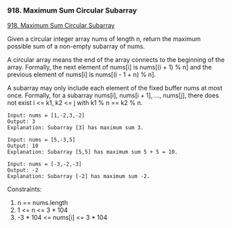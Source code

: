 ### 918. Maximum Sum Circular Subarray

[918. Maximum Sum Circular Subarray](https://leetcode.com/problems/maximum-sum-circular-subarray/)

Given a circular integer array nums of length n, return the maximum possible sum of a non-empty subarray of nums.

A circular array means the end of the array connects to the beginning of the array. Formally, the next element of nums[i] is nums[(i + 1) % n] and the previous element of nums[i] is nums[(i - 1 + n) % n].

A subarray may only include each element of the fixed buffer nums at most once. Formally, for a subarray nums[i], nums[i + 1], ..., nums[j], there does not exist i <= k1, k2 <= j with k1 % n == k2 % n.

```
Input: nums = [1,-2,3,-2]
Output: 3
Explanation: Subarray [3] has maximum sum 3.
```

```
Input: nums = [5,-3,5]
Output: 10
Explanation: Subarray [5,5] has maximum sum 5 + 5 = 10.
```

```
Input: nums = [-3,-2,-3]
Output: -2
Explanation: Subarray [-2] has maximum sum -2.
```

Constraints:

1. n == nums.length
2. 1 <= n <= 3 * 104
3. -3 * 104 <= nums[i] <= 3 * 104
